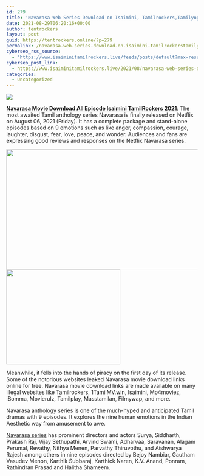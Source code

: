 ```yaml
---
id: 279
title: 'Navarasa Web Series Download on Isaimini, Tamilrockers,Tamilyogi 720p &#038; 480p'
date: 2021-08-29T06:20:16+00:00
author: tentrockers
layout: post
guid: https://tentrockers.online/?p=279
permalink: /navarasa-web-series-download-on-isaimini-tamilrockerstamilyogi-720p-480p/
cyberseo_rss_source:
  - 'https://www.isaiminitamilrockers.live/feeds/posts/default?max-results=150&start-index=1'
cyberseo_post_link:
  - https://www.isaiminitamilrockers.live/2021/08/navarasa-web-series-download-on.html
categories:
  - Uncategorized
---
```

<div class="media_block">
  <img src="https://1.bp.blogspot.com/-0eHrJFMEe5A/YQ0kzpTtXHI/AAAAAAAABGg/GK76KjKjcgcaQYIdrWgDnF2y7yMilwn2gCLcBGAsYHQ/s72-w527-h316-c/navarasa%2Bnew.jpg" class="media_thumbnail" />
</div>

<meta content="Navarasa Movie Download All Episode Isaimini TamilRockers 2021 : The most awaited Tamil anthology series Navarasa is finally released on Net..." name="twitter:description" />

  


<center>
</center>

**[Navarasa Movie Download All Episode Isaimini TamilRockers 2021](https://www.tamilrockerz.online/navarasa-movie-download-all-episode-isaimini-tamilrockers/)**: The most awaited Tamil anthology series Navarasa is finally released on Netflix on August 06, 2021 (Friday). It has a complete package and stand-alone episodes based on 9 emotions such as like anger, compassion, courage, laughter, disgust, fear, love, peace, and wonder. Audiences and fans are expressing good reviews and responses on the Netflix Navarasa series.

<div class="separator">
  <a href="https://1.bp.blogspot.com/-0eHrJFMEe5A/YQ0kzpTtXHI/AAAAAAAABGg/GK76KjKjcgcaQYIdrWgDnF2y7yMilwn2gCLcBGAsYHQ/s279/navarasa%2Bnew.jpg" imageanchor="1"><img loading="lazy" border="0" data-original-height="279" data-original-width="180" height="316" src="https://1.bp.blogspot.com/-0eHrJFMEe5A/YQ0kzpTtXHI/AAAAAAAABGg/GK76KjKjcgcaQYIdrWgDnF2y7yMilwn2gCLcBGAsYHQ/w527-h316/navarasa%2Bnew.jpg" width="527" /></a>
</div>



<div class="separator">
  <a href="https://www.tamilrockerz.online/navarasa-movie-download-all-episode-isaimini-tamilrockers/" imageanchor="1"><img loading="lazy" border="0" data-original-height="250" data-original-width="300" height="250" src="https://1.bp.blogspot.com/-nfbzYVobUik/YMlpOerzdgI/AAAAAAAAA3Y/aAupsOUs_WMY6Lv7R1OtZhI6OqaRh-YAwCPcBGAYYCw/s0/e854879156f0849f3d27a89db88ed039.png" width="300" /></a>
</div>

Meanwhile, it fells into the hands of piracy on the first day of its release. Some of the notorious websites leaked Navarasa movie download links online for free. Navarasa movie download links are made available on many illegal websites like Tamilrockers, 1TamilMV.win, Isaimini, Mp4moviez, iBomma, Movierulz, Tamilplay, Masstamilan, Filmywap, and more.

Navarasa anthology series is one of the much-hyped and anticipated Tamil dramas with 9 episodes. It explores the nine human emotions in the Indian Aesthetic way from amusement to awe.

<div class="code-block code-block-3">
  <p>
    <a href="https://www.tamilrockerz.online/navarasa-full-movie-download-in-isaimini/">Navarasa series</a> has prominent directors and actors Surya, Siddharth, Prakash Raj, Vijay Sethupathi, Arvind Swami, Adharvaa, Saravanan, Alagam Perumal, Revathy, Nithya Menen, Parvathy Thiruvothu, and Aishwarya Rajesh among others in nine episodes directed by Bejoy Nambiar, Gautham Vasudev Menon, Karthik Subbaraj, Karthick Naren, K.V. Anand, Ponram, Rathindran Prasad and Halitha Shameem.
  </p>
</div>

<center>
</center>